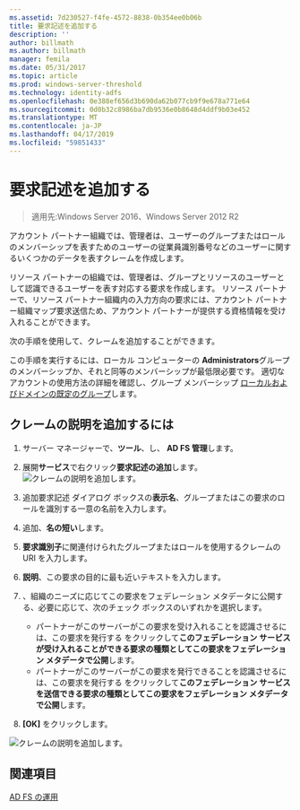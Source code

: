 ```yaml
---
ms.assetid: 7d230527-f4fe-4572-8838-0b354ee0b06b
title: 要求記述を追加する
description: ''
author: billmath
ms.author: billmath
manager: femila
ms.date: 05/31/2017
ms.topic: article
ms.prod: windows-server-threshold
ms.technology: identity-adfs
ms.openlocfilehash: 0e388ef656d3b690da62b077cb9f9e678a771e64
ms.sourcegitcommit: 0d0b32c8986ba7db9536e0b8648d4ddf9b03e452
ms.translationtype: MT
ms.contentlocale: ja-JP
ms.lasthandoff: 04/17/2019
ms.locfileid: "59851433"
---
```

# <a name="add-a-claim-description"></a>要求記述を追加する

>適用先:Windows Server 2016、Windows Server 2012 R2

アカウント パートナー組織では、管理者は、ユーザーのグループまたはロールのメンバーシップを表すためのユーザーの従業員識別番号などのユーザーに関するいくつかのデータを表すクレームを作成します。

リソース パートナーの組織では、管理者は、グループとリソースのユーザーとして認識できるユーザーを表す対応する要求を作成します。 リソース パートナーで、リソース パートナー組織内の入力方向の要求には、アカウント パートナー組織マップ要求送信ため、アカウント パートナーが提供する資格情報を受け入れることができます。 

次の手順を使用して、クレームを追加することができます。

この手順を実行するには、ローカル コンピューターの **Administrators**グループのメンバーシップか、それと同等のメンバーシップが最低限必要です。  適切なアカウントの使用方法の詳細を確認し、グループ メンバーシップ [ローカルおよびドメインの既定のグループ](https://go.microsoft.com/fwlink/?LinkId=83477)します。

## <a name="to-add-a-claim-description"></a>クレームの説明を追加するには

1. サーバー マネージャーで、**ツール**、し、 **AD FS 管理**します。 

2.  展開**サービス**で右クリック**要求記述の追加**します。
![クレームの説明を追加します。](media\Add-a-Claim-Description\claimdesc1.png)

3.  追加要求記述 ダイアログ ボックスの**表示名**、グループまたはこの要求のロールを識別する一意の名前を入力します。

4.  追加、**名の短い**します。

5.  **要求識別子**に関連付けられたグループまたはロールを使用するクレームの URI を入力します。

6.  **説明**、この要求の目的に最も近いテキストを入力します。

7.  、組織のニーズに応じてこの要求をフェデレーション メタデータに公開する、必要に応じて、次のチェック ボックスのいずれかを選択します。


    - パートナーがこのサーバーがこの要求を受け入れることを認識させるには、この要求を発行する をクリックして**このフェデレーション サービスが受け入れることができる要求の種類としてこの要求をフェデレーション メタデータで公開**します。
    - パートナーがこのサーバーがこの要求を発行できることを認識させるには、この要求を発行する をクリックして**このフェデレーション サービスを送信できる要求の種類としてこの要求をフェデレーション メタデータで公開**します。

8.  **[OK]** をクリックします。

![クレームの説明を追加します。](media\Add-a-Claim-Description\claimdesc2.png)

  
## <a name="see-also"></a>関連項目  
[AD FS の運用](../../ad-fs/AD-FS-2016-Operations.md) 
